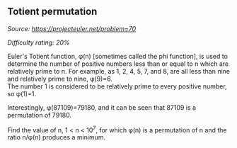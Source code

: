 Totient permutation
-------------------

*Source: https://projecteuler.net/problem=70*


*Difficulty rating: 20%*

Euler's Totient function, φ(n) [sometimes called the phi function], is
used to determine the number of positive numbers less than or equal to n
which are relatively prime to n. For example, as 1, 2, 4, 5, 7, and 8,
are all less than nine and relatively prime to nine, φ(9)=6.\
The number 1 is considered to be relatively prime to every positive
number, so φ(1)=1.

Interestingly, φ(87109)=79180, and it can be seen that 87109 is a
permutation of 79180.

Find the value of n, 1 \< n \< 10<sup>7</sup>, for which φ(n) is a permutation of
n and the ratio n/φ(n) produces a minimum.
